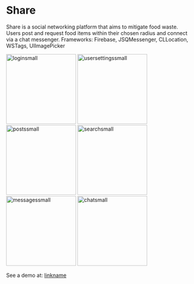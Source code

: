 # Share

Share is a social networking platform that aims to mitigate food waste. Users post and request food items within their chosen radius and connect via a chat messenger.
Frameworks: Firebase, JSQMessenger, CLLocation, WSTags, UIImagePicker

<img width="188" alt="loginsmall" src="https://cloud.githubusercontent.com/assets/21972121/22038409/eac1a9b2-dcaf-11e6-9dd6-a9d2e0ef1cb5.png">
<img width="188" alt="usersettingssmall" src="https://cloud.githubusercontent.com/assets/21972121/22039362/d8c1ca86-dcb3-11e6-866c-5ee981102af4.png">
<img width="188" alt="postssmall" src="https://cloud.githubusercontent.com/assets/21972121/22039396/fbd2df9c-dcb3-11e6-9daa-f9976b8814da.png">

<img width="188" alt="searchsmall" src="https://cloud.githubusercontent.com/assets/21972121/22039423/1201ae06-dcb4-11e6-96e6-92b18b900b5c.png">
<img width="188" alt="messagessmall" src="https://cloud.githubusercontent.com/assets/21972121/22039436/23bce372-dcb4-11e6-810a-98d02af0c588.png">
<img width="188" alt="chatsmall" src="https://cloud.githubusercontent.com/assets/21972121/22039455/381d90be-dcb4-11e6-8e8d-5042da707f01.png">

See a demo at: [linkname](https://https://www.youtube.com/embed/ASJSqAyLaDU)


